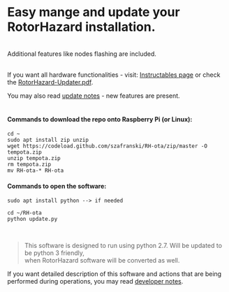 

# Easy mange and update your RotorHazard installation. 

</br>
Additional features like nodes flashing are included.
</br></br>

If you want all hardware functionalities - visit: [Instructables page](https://www.instructables.com/id/RotorHazard-Updater/)
or check the [RotorHazard-Updater.pdf](/how_to/RotorHazard-Updater.pdf).

You may also read [update notes](update-notes.md) - new features are present.
</br></br>
#### Commands to download the repo onto Raspberry Pi (or Linux):
	cd ~
	sudo apt install zip unzip
	wget https://codeload.github.com/szafranski/RH-ota/zip/master -O tempota.zip
	unzip tempota.zip
	rm tempota.zip
	mv RH-ota-* RH-ota

#### Commands to open the software:
	sudo apt install python --> if needed
	
	cd ~/RH-ota
	python update.py

</br>

>This software is designed to run using python 2.7. Will be updated to be python 3 friendly, </br>
>when RotorHazard software will be converted as well.

If you want detailed description of this software and actions that are being performed during operations,
you may read [developer notes](dev-notes.txt).